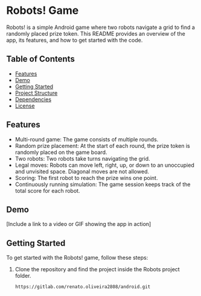 # Robots! Game

Robots! is a simple Android game where two robots navigate a grid to find a randomly placed prize token. This README provides an overview of the app, its features, and how to get started with the code.

## Table of Contents

- [Features](#features)
- [Demo](#demo)
- [Getting Started](#getting-started)
- [Project Structure](#project-structure)
- [Dependencies](#dependencies)
- [License](#license)

## Features

- Multi-round game: The game consists of multiple rounds.
- Random prize placement: At the start of each round, the prize token is randomly placed on the game board.
- Two robots: Two robots take turns navigating the grid.
- Legal moves: Robots can move left, right, up, or down to an unoccupied and unvisited space. Diagonal moves are not allowed.
- Scoring: The first robot to reach the prize wins one point.
- Continuously running simulation: The game session keeps track of the total score for each robot.

## Demo

[Include a link to a video or GIF showing the app in action]

## Getting Started

To get started with the Robots! game, follow these steps:

1. Clone the repository and find the project inside the Robots project folder.

   ```bash
   https://gitlab.com/renato.oliveira2808/android.git
  

